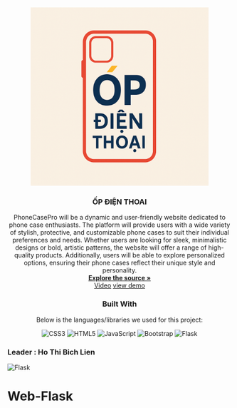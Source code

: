 
<a  name="readme-top"></a>
<br  />
<div  align="center">
<img  src="https://github.com/HoBichLien/Web-Flask/blob/main/logo.png"  alt="Logo"  width="400px"  height="auto">
</a>
<h3  align="center">ỐP ĐIỆN THOAI</h3>

PhoneCasePro will be a dynamic and user-friendly website dedicated to phone case enthusiasts. The platform will provide users with a wide variety of stylish, protective, and customizable phone cases to suit their individual preferences and needs. Whether users are looking for sleek, minimalistic designs or bold, artistic patterns, the website will offer a range of high-quality products. Additionally, users will be able to explore personalized options, ensuring their phone cases reflect their unique style and personality.
<br  />
<a  href="https://github.com/HoBichLien/Web-Flask"><strong>Explore the source »</strong></a>
<br  /><a  href="https://youtu.be/kAoc0l0VRv8" target="_blank">Video</a>
<a href="https://www.opdienthoai.holien.io.vn/">view demo</a>


  ### Built With
  Below is the languages/libraries we used for this project:


![CSS3](https://img.shields.io/badge/css3-%231572B6.svg?style=for-the-badge&logo=css3&logoColor=white) ![HTML5](https://img.shields.io/badge/html5-%23E34F26.svg?style=for-the-badge&logo=html5&logoColor=white) ![JavaScript](https://img.shields.io/badge/javascript-%23323330.svg?style=for-the-badge&logo=javascript&logoColor=%23F7DF1E) ![Bootstrap](https://img.shields.io/badge/bootstrap-%23563D7C.svg?style=for-the-badge&logo=bootstrap&logoColor=white) ![Flask](https://img.shields.io/badge/Flask-000000?style=for-the-badge&logo=flask&logoColor=white)

<div  align="left">

 ### Leader : Ho Thi Bich Lien 
[HTML]:https://img.shields.io/badge/HTML5-E34F26?style=for-the-badge&logo=html5&logoColor=white
[CSS3]:https://img.shields.io/badge/CSS3-1572B6?style=for-the-badge&logo=css3&logoColor=white
[JS]:https://img.shields.io/badge/JavaScript-F7DF1E?style=for-the-badge&logo=javascript&logoColor=black
[SASS]:https://img.shields.io/badge/Sass-CC6699?style=for-the-badge&logo=sass&logoColor=white

![Flask](https://img.shields.io/badge/Flask-000000?style=for-the-badge&logo=flask&logoColor=white)


[REACT]:https://img.shields.io/badge/React-20232A?style=for-the-badge&logo=react&logoColor=61DAFB


# Web-Flask
